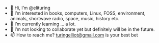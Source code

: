 - 👋 Hi, I’m @elituring
- 👀 I’m interested in books, computers, Linux, FOSS, environment, animals, shortwave radio, space, music, history etc. 
- 🌱 I’m currently learning ... a lot.
- 💞️ I’m not looking to collaborate yet but definitely will be in the future.
- 📫 How to reach me? turingelliot@gmail.com is your best bet

<!---
elituring/elituring is a ✨ special ✨ repository because its `README.md` (this file) appears on your GitHub profile.
You can click the Preview link to take a look at your changes.
--->
